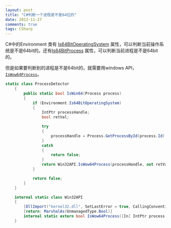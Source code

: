 ```yaml
---
layout: post
title: "C#判断一个进程是不是64位的"
date: 2012-11-27
comments: true
tags: CSharp
---
```

<p>C#中的Environment 类有 <a href="http://msdn.microsoft.com/en-us/library/system.environment.is64bitoperatingsystem%28VS.100%29.aspx">Is64BitOperatingSystem</a> 属性，可以判断当前操作系统是不是64bit的。还有<a href="http://msdn.microsoft.com/en-us/library/system.environment.is64bitprocess%28VS.100%29.aspx">Is64BitProcess</a> 属性，可以判断当前进程是不是64bit的。</p>  <p>但是如果要判断别的进程是不是64bit的，就需要用windows API，<a href="http://msdn.microsoft.com/en-us/library/ms684139%28v=vs.85%29.aspx"><code>IsWow64Process</code></a>。</p>  

```csharp
static class ProcessDetector
    {
        public static bool IsWin64(Process process)
        {
            if (Environment.Is64BitOperatingSystem)
            {
                IntPtr processHandle;
                bool retVal;

                try
                {
                    processHandle = Process.GetProcessById(process.Id).Handle;
                }
                catch
                {
                    return false;
                }
                return Win32API.IsWow64Process(processHandle, out retVal) && retVal;
            }

            return false;
        }
    }

    internal static class Win32API
    {
        [DllImport("kernel32.dll", SetLastError = true, CallingConvention = CallingConvention.Winapi)]
        [return: MarshalAs(UnmanagedType.Bool)]
        internal static extern bool IsWow64Process([In] IntPtr process, [Out] out bool wow64Process);
    }
```